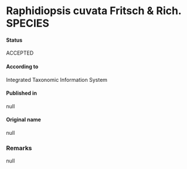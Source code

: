 # Raphidiopsis cuvata Fritsch & Rich. SPECIES

#### Status
ACCEPTED

#### According to
Integrated Taxonomic Information System

#### Published in
null

#### Original name
null

### Remarks
null